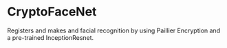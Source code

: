 # CryptoFaceNet

Registers and makes and facial recognition by using Paillier Encryption and a pre-trained InceptionResnet.